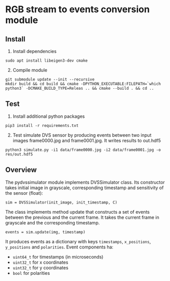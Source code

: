 # RGB stream to events conversion module

## Install

1. Install dependencies
```
sudo apt install libeigen3-dev cmake
``` 
2. Compile module
```
git submodule update --init --recursive
mkdir build && cd build && cmake -DPYTHON_EXECUTABLE:FILEPATH=`which python3` -DCMAKE_BUILD_TYPE=Releas .. && cmake --build . && cd ..
```

## Test

1. Install additional python packages
```
pip3 install -r requirements.txt
```

2. Test simulate DVS sensor by producing events between two input images frame0000.jpg and frame0001.jpg. It writes results to out.hdf5
```
python3 simulate.py -i1 data/frame0000.jpg -i2 data/frame0001.jpg -o res/out.hdf5
```

## Overview

The pydvssimulator module implements DVSSimulator class. Its constructor takes initial image in grayscale, corresponding timestamp and sensitivity of the sensor (float):
```
sim = DVSSimulator(init_image, init_timestamp, C)
```

The class implements method update that constructs a set of events between the previous and the current frame. It takes the current frame in grayscale and the corresponding timestamp.
```
events = sim.update(img, timestamp)
```

It produces events as a dictionary with keys `timestamps`, `x_positions`, `y_positions` and `polarities`.
Event components ha:
* `uint64_t` for timestamps (in microseconds)
* `uint32_t` for x coordinates
* `uint32_t` for y coordinates
* `bool` for polarities
